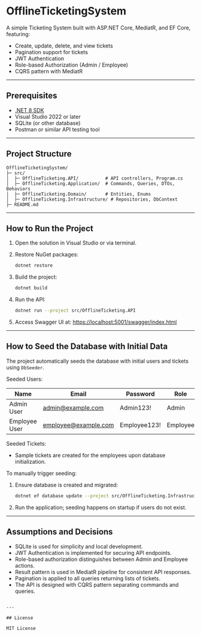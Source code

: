 # OfflineTicketingSystem

A simple Ticketing System built with ASP.NET Core, MediatR, and EF Core, featuring:

* Create, update, delete, and view tickets
* Pagination support for tickets
* JWT Authentication
* Role-based Authorization (Admin / Employee)
* CQRS pattern with MediatR

---

## Prerequisites

* [.NET 8 SDK](https://dotnet.microsoft.com/en-us/download/dotnet/8.0)
* Visual Studio 2022 or later
* SQLite (or other database)
* Postman or similar API testing tool

---

## Project Structure

```
OfflineTicketingSystem/
├─ src/
│  ├─ OfflineTicketing.API/          # API controllers, Program.cs
│  ├─ OfflineTicketing.Application/  # Commands, Queries, DTOs, Behaviors
│  ├─ OfflineTicketing.Domain/       # Entities, Enums
│  ├─ OfflineTicketing.Infrastructure/ # Repositories, DbContext
├─ README.md
```

---

## How to Run the Project

1. Open the solution in Visual Studio or via terminal.
2. Restore NuGet packages:

   ```bash
   dotnet restore
   ```
3. Build the project:

   ```bash
   dotnet build
   ```
4. Run the API:

   ```bash
   dotnet run --project src/OfflineTicketing.API
   ```
5. Access Swagger UI at: [https://localhost:5001/swagger/index.html](https://localhost:5001/swagger/index.html)

---

## How to Seed the Database with Initial Data

The project automatically seeds the database with initial users and tickets using `DbSeeder`.

Seeded Users:

| Name          | Email                                               | Password     | Role     |
| ------------- | --------------------------------------------------- | ------------ | -------- |
| Admin User    | [admin@example.com](mailto:admin@example.com)       | Admin123!    | Admin    |
| Employee User | [employee@example.com](mailto:employee@example.com) | Employee123! | Employee |

Seeded Tickets:

* Sample tickets are created for the employees upon database initialization.

To manually trigger seeding:

1. Ensure database is created and migrated:

   ```bash
   dotnet ef database update --project src/OfflineTicketing.Infrastructure
   ```
2. Run the application; seeding happens on startup if users do not exist.

---

## Assumptions and Decisions

* SQLite is used for simplicity and local development.
* JWT Authentication is implemented for securing API endpoints.
* Role-based authorization distinguishes between Admin and Employee actions.
* Result<T> pattern is used in MediatR pipeline for consistent API responses.
* Pagination is applied to all queries returning lists of tickets.
* The API is designed with CQRS pattern separating commands and queries.
```

---

## License

MIT License
